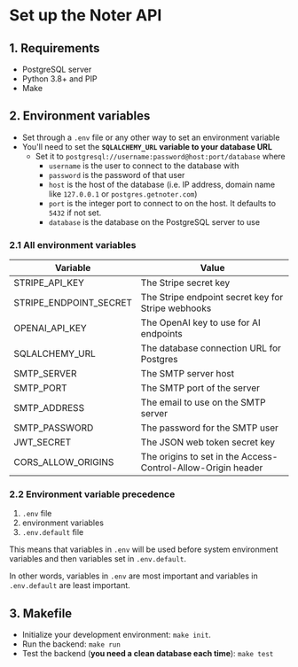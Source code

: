 # Set up the Noter API

## 1. Requirements

- PostgreSQL server
- Python 3.8+ and PIP
- Make

## 2. Environment variables

- Set through a `.env` file or any other way to set an environment variable
- You'll need to set the **`SQLALCHEMY_URL` variable to your database URL**
    - Set it to `postgresql://username:password@host:port/database` where 
        - `username` is the user to connect to the database with
        - `password` is the password of that user
        - `host` is the host of the database (i.e. IP address, domain name like `127.0.0.1` or `postgres.getnoter.com`)
        - `port` is the integer port to connect to on the host. It defaults to `5432` if not set.
        - `database` is the database on the PostgreSQL server to use

### 2.1 All environment variables

| Variable               | Value                                                        |
|------------------------|--------------------------------------------------------------|
| STRIPE_API_KEY         | The Stripe secret key                                        |
| STRIPE_ENDPOINT_SECRET | The Stripe endpoint secret key for Stripe webhooks           |
| OPENAI_API_KEY         | The OpenAI key to use for AI endpoints                       |
| SQLALCHEMY_URL         | The database connection URL for Postgres                     |
| SMTP_SERVER            | The SMTP server host                                         |
| SMTP_PORT              | The SMTP port of the server                                  |
| SMTP_ADDRESS           | The email to use on the SMTP server                          |
| SMTP_PASSWORD          | The password for the SMTP user                               |
| JWT_SECRET             | The JSON web token secret key                                |
| CORS_ALLOW_ORIGINS     | The origins to set in the Access-Control-Allow-Origin header |

### 2.2 Environment variable precedence

1. `.env` file
2. environment variables
3. `.env.default` file

This means that variables in `.env` will be used before system environment variables and then variables set in `.env.default`.

In other words, variables in `.env` are most important and variables in `.env.default` are least important.

## 3. Makefile

- Initialize your development environment: `make init`.
- Run the backend: `make run`
- Test the backend (**you need a clean database each time**):  `make test`